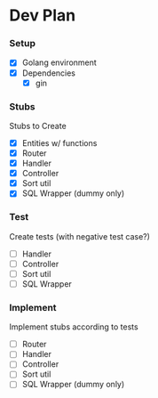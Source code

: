 # Dev Plan

### Setup
- [x] Golang environment
- [x] Dependencies
	- [x] gin

### Stubs

Stubs to Create
- [x] Entities w/ functions
- [x] Router
- [x] Handler
- [x] Controller
- [x] Sort util
- [x] SQL Wrapper (dummy only)

### Test

Create tests (with negative test case?)
- [ ] Handler
- [ ] Controller
- [ ] Sort util
- [ ] SQL Wrapper

### Implement

Implement stubs according to tests
- [ ] Router
- [ ] Handler
- [ ] Controller
- [ ] Sort util
- [ ] SQL Wrapper (dummy only)
